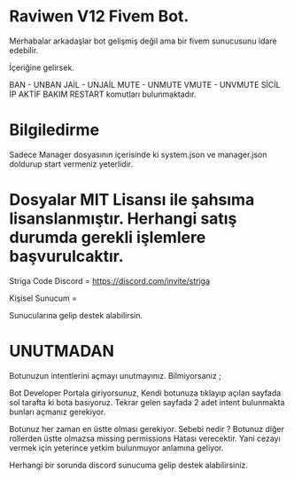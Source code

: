 # Raviwen V12 Fivem Bot.

Merhabalar arkadaşlar bot gelişmiş değil ama bir fivem sunucusunu idare edebilir.

İçeriğine gelirsek.

BAN - UNBAN
JAİL - UNJAİL
MUTE - UNMUTE
VMUTE - UNVMUTE
SİCİL 
İP
AKTİF
BAKIM
RESTART komutları bulunmaktadır.

# Bilgiledirme

Sadece Manager dosyasının içerisinde ki system.json ve manager.json doldurup start vermeniz yeterlidir.

# Dosyalar MIT Lisansı ile şahsıma lisanslanmıştır. Herhangi satış durumda gerekli işlemlere başvurulcaktır.

Striga Code Discord = https://discord.com/invite/striga

Kişisel Sunucum = 

Sunucularına gelip destek alabilirsin.

# UNUTMADAN 

Botunuzun intentlerini açmayı unutmayınız. Bilmiyorsanız ; 

Bot Developer Portala giriyorsunuz, Kendi botunuza tıklayıp açılan sayfada sol tarafta ki bota basıyoruz. Tekrar gelen sayfada 2 adet intent bulunmakta bunları açmanız gerekiyor.

Botunuz her zaman en üstte olması gerekiyor. Sebebi nedir ? Botunuz diğer rollerden üstte olmazsa missing permissions Hatası verecektir. Yani cezayı vermek için yeterince yetkim bulunmuyor anlamına geliyor.

Herhangi bir sorunda discord sunucuma gelip destek alabilirsiniz.
